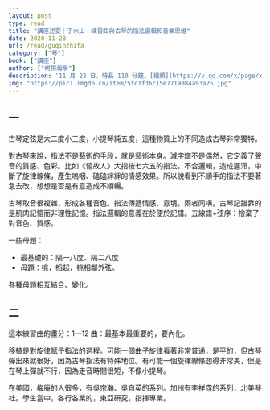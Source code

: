 ```yaml
---
layout: post
type: read
title: "講座述要｜于水山：練習曲與古琴的指法邏輯和音樂思維"
date: 2020-11-28
url: /read/guqinzhifa
category: ["琴"]
book: ["講座"]
author: ["柯棋瀚學"]
description: '11 月 22 日，時長 110 分鐘。[視頻](https://v.qq.com/x/page/x320767glvh.html?start=1649)。于老師右手姿勢跟李老師挺像的。'
img: "https://pic1.imgdb.cn/item/5fc1f36c15e7719084a93a25.jpg"
---
```


## 一

古琴定弦是大二度小三度，小提琴純五度，這種物質上的不同造成古琴非常獨特。

對古琴來說，指法不是藝術的手段，就是藝術本身。減字譜不是偶然，它定義了聲音的質感、色彩。比如《憶故人》大指按七六五的指法，不合邏輯，造成遲滯，中斷了旋律線條，產生嗚咽、磕磕絆絆的情感效果。所以說看到不順手的指法不要著急去改，想想是否是有意造成不順暢。

古琴取音很複雜，形成各種音色。指法傳遞情感、意境，兩者同構。古琴記譜靠的是肌肉記憶而非理性記憶。指法邏輯的意義在於便於記譜。五線譜+弦序：捨棄了對音色、質感。

一些母題：

- 最基礎的：隔一八度、隔二八度
- 母題：挑，搯起，挑相鄰外弦。

各種母題相互結合、變化。

## 二

這本練習曲的畫分：1—12 曲：最基本最重要的，要內化。

移植是對旋律賦予指法的過程。可能一個曲子旋律看著非常普通，是平的，但古琴彈出來就很好，因為古琴指法有特殊地位。有可能一個旋律線條想得非常美，但是在琴上彈就不行，因為走音時間很短，不像小提琴。

在美國，梅庵的人很多，有吳宗瀚、吳自英的系列。加州有李祥霆的系列，北美琴社。學生當中，各行各業的，東亞研究，指揮專業。
